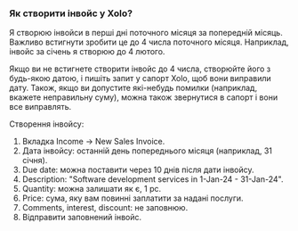 ### Як створити інвойс у Xolo?

Я створюю інвойси в перші дні поточного місяця за попередній місяць. Важливо встигнути зробити це до 4 числа поточного
місяця. Наприклад, інвойс за січень я створюю до 4 лютого.

Якщо ви не встигнете створити інвойс до 4 числа, створюйте його з будь-якою датою, і пишіть запит у сапорт Xolo, щоб
вони виправили дату. Також, якщо ви допустите які-небудь помилки (наприклад, вкажете неправильну суму), можна також
звернутися в сапорт і вони все виправлять.

Створення інвойсу:

1. Вкладка Income -> New Sales Invoice.
2. Дата інвойсу: останній день попереднього місяця (наприклад, 31 січня).
3. Due date: можна поставити через 10 днів після дати інвойсу.
4. Description: "Software development services in 1-Jan-24 - 31-Jan-24".
5. Quantity: можна залишати як є, 1 pc.
6. Price: сума, яку вам повинні заплатити за надані послуги.
7. Comments, interest, discount: не заповнюю.
8. Відправити заповнений інвойс.
